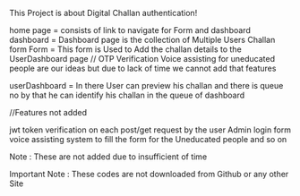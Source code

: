 This Project is about Digital Challan authentication!

home page = consists of link to navigate for Form and dashboard
dashboard = Dashboard page is the collection of Multiple Users Challan form
Form = This form is Used to Add the challan details to the UserDashboard page // OTP Verification Voice assisting for uneducated people are our ideas but due to lack of time we cannot add that features

userDashboard = In there User can preview his challan and there is queue no by that he can identify his challan in the queue of dashboard

//Features not added

jwt token verification on each post/get request by the user
Admin login form
voice assisting system to fill the form for the Uneducated people and so on
 
Note : These are not added due to insufficient of time

Important Note : These codes are not downloaded from  Github or any other Site